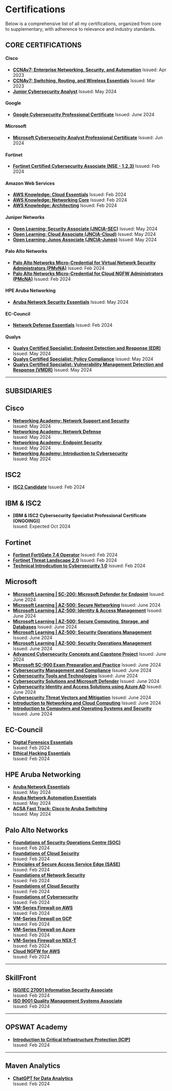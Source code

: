 # Certifications

Below is a comprehensive list of all my certifications, organized from core to supplementary, with adherence to relevance and industry standards.

## CORE CERTIFICATIONS

  #### Cisco
  - **[CCNAv7: Enterprise Networking, Security, and Automation](https://www.credly.com/badges/421e0dee-b5ce-4e74-abfa-284c42938a40/public_url)** Issued: Apr 2023
  - **[CCNAv7: Switching, Routing, and Wireless Essentials](https://www.credly.com/badges/dc0e8d15-d18a-476b-9814-da20771cf8dc/public_url)** Issued: Mar 2023
  - **[Junior Cybersecurity Analyst](https://www.credly.com/badges/7dc61d6c-9e1f-44b4-add0-1b3a26873812/public_url)** Issued: May 2024

  #### Google
  - **[Google Cybersecurity Professional Certificate](https://drive.google.com/file/d/1BfyJsJEG6PjdR32HL_J1oRmsvaImj1hQ/view?usp=drive_link)** Issued: June 2024
  
  #### Microsoft
  - **[Microsoft Cybersecurity Analyst Professional Certificate](https://drive.google.com/file/d/1aJyZr9vfHpCRsVj7SHhh4NGlCTJ_92V6/view?usp=drive_link)** Issued: Jun 2024

  #### Fortinet
  - **[Fortinet Certified Cybersecurity Associate (NSE - 1,2,3)](https://drive.google.com/file/d/1yKLGIhgN4ubNKke7a_WIcBAKnu2-s2_X/view?usp=drive_link)** Issued: Feb 2024

  #### Amazon Web Services
  - **[AWS Knowledge: Cloud Essentials](https://www.credly.com/badges/0f80635d-4cb8-47a8-a9f2-485e5c1dc85b/public_url)** Issued: Feb 2024
  - **[AWS Knowledge: Networking Core](https://www.credly.com/badges/10c5e70c-cc57-4faa-a522-d0796dab0e45/public_url)** Issued: Feb 2024
  - **[AWS Knowledge: Architecting](https://www.credly.com/badges/a60c486c-bcd1-418e-868c-2764689d4e41/public_url)** Issued: Feb 2024

  #### Juniper Networks
  - **[Open Learning: Security Associate (JNCIA-SEC)](https://drive.google.com/file/d/11NfplKX1Q3rL6YFsYuU2HsoDxO7-yc3_/view?usp=drive_link)** Issued: May 2024
  - **[Open Learning: Cloud Associate (JNCIA-Cloud)](https://drive.google.com/file/d/19MCNtJP4WQJWRhuz1mULCZr8WySYpCyc/view?usp=drive_link)** Issued: May 2024
  - **[Open Learning: Junos Associate (JNCIA-Junos)](https://drive.google.com/file/d/1zpK66KFHSO9VWls3JlkKxBeYsB5xpOFi/view?usp=drive_link)** Issued: May 2024
    
  #### Palo Alto Networks
  - **[Palo Alto Networks Micro-Credential for Virtual Network Security Administrators (PMvNA)](https://www.credly.com/badges/93113800-60a7-4fc0-8287-98bdb84c5a16/public_url)** Issued: Feb 2024
  - **[Palo Alto Networks Micro-Credential for Cloud NGFW Administrators (PMcNA)](https://www.credly.com/badges/d66e7a70-d472-422f-8192-5cdd202ef5c5/public_url)** Issued: Feb 2024

  #### HPE Aruba Networking
  - **[Aruba Network Security Essentials](https://drive.google.com/file/d/1Fc_2Jk6ITjZlQ4oZHLpCd66dCBPXV15R/view?usp=drive_link)** Issued: May 2024

  #### EC-Council
  - **[Network Defense Essentials](https://drive.google.com/file/d/1JPGz7zpXlLvD0IuKPcl_D-uHsD_LZqpi/view?usp=drive_link)** Issued: Feb 2024
  
  #### Qualys
  - **[Qualys Certified Specialist: Endpoint Detection and Response (EDR)](https://drive.google.com/file/d/1PAKhOSkxhHsTJSkZaXb-ID3I6GbV8ig1/view?usp=drive_link)** Issued: May 2024
  - **[Qualys Certified Specialist: Policy Compliance](https://drive.google.com/file/d/1MF9Rmb8hlDXxSn8TGz-nyFcaPt-Rqvg6/view?usp=drive_link)** Issued: May 2024
  - **[Qualys Certified Specialist: Vulnerability Management Detection and Response (VMDR)](https://drive.google.com/file/d/1Dwze0fljgk-mtO6viOdo9r9lMTZede3U/view?usp=drive_link)** Issued: May 2024

---
## SUBSIDIARIES

## Cisco
- **[Networking Academy: Network Support and Security](https://www.credly.com/badges/fc5e0998-24d6-49f8-ad08-0bff38de0255/public_url)**  
  Issued: May 2024
- **[Networking Academy: Network Defense](https://www.credly.com/badges/05154f0e-fe07-44e6-b6eb-d0c0fa5a3b76/public_url)**  
  Issued: May 2024
- **[Networking Academy: Endpoint Security](https://www.credly.com/badges/2b12ff8d-57eb-47bf-8a73-fa50fb21d50c/public_url)**  
  Issued: May 2024
- **[Networking Academy: Introduction to Cybersecurity](https://www.credly.com/badges/ba9aab2b-a706-4705-a12b-8b9d89ee5d2c/public_url)**  
  Issued: May 2024

## ISC2
- **[ISC2 Candidate](https://www.credly.com/badges/e33c7634-ed0a-4ac7-8616-1dd477d8002e/public_url)**
  Issued: Feb 2024

## IBM & ISC2
- **[IBM & ISC2 Cybersecurity Specialist Professional Certificate (ONGOING)]**  
  Issued: Expected Oct 2024

## Fortinet
- **[Fortinet FortiGate 7.4 Operator](https://www.credly.com/badges/ed91c5b1-2eee-462f-a433-5ca02f4a774a/public_url)** Issued: Feb 2024
- **[Fortinet Threat Landscape 2.0](https://www.credly.com/badges/c85a4d45-470d-4caf-9d40-2f98ba098492/public_url)** Issued: Feb 2024
- **[Technical Introdcution to Cybersecurity 1.0](https://www.credly.com/badges/3d16671a-f2cd-4712-93ac-7c4657ca6a0d/public_url)** Issued: Feb 2024

## Microsoft
  
- **[Microsoft Learning | SC-200: Microsoft Defender for Endpoint](https://drive.google.com/file/d/1_g0ent0spZp1enDN6jLZis4ITPJpHLPR/view?usp=drive_link)** Issued: June 2024
- **[Microsoft Learning | AZ-500: Secure Networking](https://drive.google.com/file/d/11sWmA2b2WAF0DkuOnvg6Is6pTh_IOARc/view?usp=drive_link)** Issued: June 2024
- **[Microsoft Learning | AZ-500: Identity & Access Management](https://drive.google.com/file/d/1HeU0Bt64ctyTvGWkSuq9E59lY8EJD9oc/view?usp=drive_link)** Issued: June 2024
- **[Microsoft Learning | AZ-500: Secure Computing, Storage, and Databases](https://drive.google.com/file/d/1_g0ent0spZp1enDN6jLZis4ITPJpHLPR/view?usp=drive_link)** Issued: June 2024
- **[Microsoft Learning | AZ-500: Security Operations Management](https://drive.google.com/file/d/1e5tvzm_vp8s8TaCAWLrev2bFTtLxe7Tt/view?usp=drive_link)** Issued: June 2024
- **[Microsoft Learning | AZ-500: Security Operations Management](https://drive.google.com/file/d/1e5tvzm_vp8s8TaCAWLrev2bFTtLxe7Tt/view?usp=drive_link)** Issued: June 2024
- **[Advanced Cybersecurity Concepts and Capstone Project](https://drive.google.com/file/d/1WUip37iaRN0LqNktg2h3YFSexV7TA-_K/view?usp=drive_link)** Issued: June 2024
- **[Microsoft SC-900 Exam Preparation and Practice](https://drive.google.com/file/d/1Hqsw1K08-RUBoCrxwVLRquFWYbIhpFId/view?usp=drive_link)** Issued: June 2024
- **[Cybersecurity Management and Compliance](https://drive.google.com/file/d/1Ez6Yxnyl_YlJSIEcbKWDNsuCuKRAOMFn/view?usp=drive_link)** Issued: June 2024
- **[Cybersecurity Tools and Technologies](https://drive.google.com/file/d/1gHjdc9yo5puDDy4zHiuHOiam8xwBNpOf/view?usp=drive_link)** Issued: June 2024
- **[Cybersecurity Solutions and Microsoft Defender](https://drive.google.com/file/d/1cxEDobTcFZd4C-NWOgfeildJxaKP6Rpl/view?usp=drive_link)** Issued: June 2024
- **[Cybersecurity Identity and Access Solutions using Azure AD](https://drive.google.com/file/d/1EO7T-tlbVW4tgTgv5UD9PpdkN4HGGQQd/view?usp=drive_link)** Issued: June 2024
- **[Cybersecurity Threat Vectors and Mitigation](https://drive.google.com/file/d/1J5LOpiCJ0-4l0vNJ7FLSOO8h1tebt2xq/view?usp=drive_link)** Issued: June 2024
- **[Introduction to Networking and Cloud Computing](https://drive.google.com/file/d/1Mb_aQLJcxjGutJQLOi6VQmndswrYqsYF/view?usp=drive_link)** Issued: June 2024
- **[Introduction to Computers and Operating Systems and Security](https://drive.google.com/file/d/1BUgeMLCzDDIOA2CbtXEPf4hrZZ9Kbtwm/view?usp=drive_link)** Issued: June 2024

## EC-Council
- **[Digital Forensics Essentials](https://drive.google.com/file/d/1EsDFnQysIowDE4_gZG-MJGs5WaFbkXcP/view?usp=drive_link)**  
  Issued: Feb 2024
- **[Ethical Hacking Essentials](https://drive.google.com/file/d/1PK6wxktU7Hp2DHCAQVkWz8LTRFCpwqz9/view?usp=drive_link)**  
  Issued: Feb 2024
  
## HPE Aruba Networking
- **[Aruba Network Essentials](https://drive.google.com/file/d/18JHuMrUP2pttf2_u7L0N8BrJsWKlzETd/view?usp=drive_link)**  
  Issued: May 2024
- **[Aruba Network Automation Essentials](https://drive.google.com/file/d/1nIAEU9BOMuUarMPZTvYtGabOmlIN-oU4/view?usp=drive_link)**  
  Issued: May 2024
- **[ACSA Fast Track: Cisco to Aruba Switching](https://drive.google.com/file/d/1L2wwGRKNoGXgCS5lrKcP4CUlIxzNiHvX/view?usp=drive_link)**  
  Issued: May 2024

## Palo Alto Networks
- **[Foundations of Security Operations Centre (SOC)](https://drive.google.com/file/d/1xtEuKWarJHwlVFHHywndn_CJkLXgtIHe/view?usp=drive_link)**  
  Issued: Feb 2024
- **[Foundations of Cloud Security](https://drive.google.com/file/d/1U5EHDSS5dApO0CleGEhgY0qzBgUMA-R-/view?usp=drive_link)**  
  Issued: Feb 2024
- **[Principles of Secure Access Service Edge (SASE)](https://drive.google.com/file/d/1t50Q9id3QZOByFUDK8xSW0mBhH8aluri/view?usp=drive_link)**  
  Issued: Feb 2024
- **[Foundations of Network Security](https://drive.google.com/file/d/1n87Ty3Ih_pvOXXu0Z9YhvJkhGoHWEwdH/view?usp=drive_link)**  
  Issued: Feb 2024
- **[Foundations of Cloud Security](https://drive.google.com/file/d/1U5EHDSS5dApO0CleGEhgY0qzBgUMA-R-/view?usp=drive_link)**  
  Issued: Feb 2024
- **[Foundations of Cybersecurity](https://drive.google.com/file/d/1PT6TOPgi6nT4FecqKIIXAGCx6sMBsBIp/view?usp=drive_link)**  
  Issued: Feb 2024
- **[VM-Series Firewall on AWS](https://drive.google.com/file/d/1tMtN_NPTeF8-rCqBxR_1MZpJlTc18JiJ/view?usp=drive_link)**  
  Issued: Feb 2024
- **[VM-Series Firewall on GCP](https://drive.google.com/file/d/1iJJ24olsZUvm77iQE3pfRPGrOejIOV2r/view?usp=drive_link)**  
  Issued: Feb 2024
- **[VM-Series Firewall on Azure](https://drive.google.com/file/d/1F8C3Wtxd767nbZn7_ViN9_EaKQpeS48V/view?usp=drive_link)**  
  Issued: Feb 2024
- **[VM-Series Firewall on NSX-T](https://drive.google.com/file/d/14EHSAsYWwjMPU28IGa4Glje5KsOBtA8L/view?usp=drive_link)**  
  Issued: Feb 2024
- **[Cloud NGFW for AWS](https://drive.google.com/file/d/1vFgvBGcEse46cTSzIcarwE1FG9QS0kkl/view?usp=drive_link)**  
  Issued: Feb 2024
    
---

## SkillFront
- **[ISO/IEC 27001 Information Security Associate](https://drive.google.com/file/d/1KFUgA7unjo3kkwE3y1kplyXD4vrR-awX/view?usp=drive_link)**  
  Issued: Feb 2024
- **[ISO 9001 Quality Management Systems Associate](https://drive.google.com/file/d/1H4IhbFAx_OCIvaCs5V9JEfhNVyuE2ZHl/view?usp=drive_link)**  
  Issued: Feb 2024

---

## OPSWAT Academy
- **[Introduction to Critical Infrastructure Protection (ICIP)](https://www.credly.com/badges/0a8b9b0a-2504-41b5-b6b5-a37c8fc86c58/public_url)**  
  Issued: Feb 2024

---

## Maven Analytics
- **[ChatGPT for Data Analytics](https://drive.google.com/file/d/11Rf-wMFI_GBSG5PsWk68QwMyYj9OHsNL/view?usp=drive_link)**  
  Issued: Feb 2024

